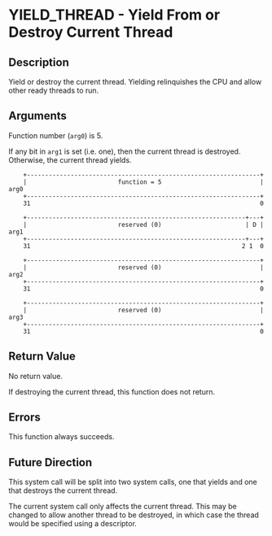 # YIELD_THREAD - Yield From or Destroy Current Thread

## Description

Yield or destroy the current thread. Yielding relinquishes the CPU and allow
other ready threads to run.

## Arguments

Function number (`arg0`) is 5.

If any bit in `arg1` is set (i.e. one), then the current thread is destroyed.
Otherwise, the current thread yields.

```
    +----------------------------------------------------------------+
    |                         function = 5                           |  arg0
    +----------------------------------------------------------------+
    31                                                               0
    
    +------------------------------------------------------------+---+
    |                         reserved (0)                       | D |  arg1
    +------------------------------------------------------------+---+
    31                                                          2 1  0

    +----------------------------------------------------------------+
    |                         reserved (0)                           |  arg2
    +----------------------------------------------------------------+
    31                                                               0

    +----------------------------------------------------------------+
    |                         reserved (0)                           |  arg3
    +----------------------------------------------------------------+
    31                                                               0
```

## Return Value

No return value.

If destroying the current thread, this function does not return.

## Errors

This function always succeeds.

## Future Direction

This system call will be split into two system calls, one that yields and one
that destroys the current thread.

The current system call only affects the current thread. This may be changed to
allow another thread to be destroyed, in which case the thread would be
specified using a descriptor.

